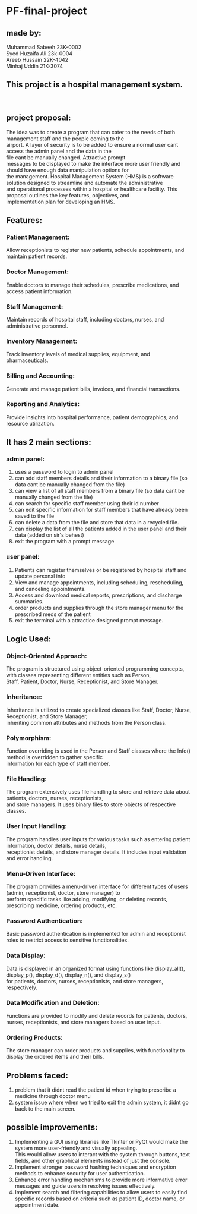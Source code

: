 # PF-final-project
## made by:
Muhammad Sabeeh 23K-0002<br>
Syed Huzaifa Ali 23k-0004<br>
Areeb Hussain 22K-4042<br>
Minhaj Uddin 21K-3074<br>

## This project is a hospital management system. 
<br>

## project proposal:
<p>The idea was to create a program that can cater to the needs of both management staff and the people coming to the<br>
   airport. A layer of security is to be added to ensure a normal user cant access the admin panel and the data in the<br>
   file cant be manually changed. Attractive prompt<br> messages to be displayed to make the interface more user
   friendly and should have enough data manipulation options for<br>
   the management. Hospital Management System (HMS) is a software solution designed to streamline and automate the administrative <br>
   and operational processes within a hospital or healthcare facility. This proposal outlines the key features, objectives, and <br>
   implementation plan for developing an HMS.</p>

## Features:

### Patient Management: 
Allow receptionists to register new patients, schedule appointments, and maintain patient records.
### Doctor Management: 
Enable doctors to manage their schedules, prescribe medications, and access patient information.
### Staff Management: 
Maintain records of hospital staff, including doctors, nurses, and administrative personnel.
### Inventory Management: 
Track inventory levels of medical supplies, equipment, and pharmaceuticals.
### Billing and Accounting:
Generate and manage patient bills, invoices, and financial transactions.
### Reporting and Analytics: 
Provide insights into hospital performance, patient demographics, and resource utilization.

## It has 2 main sections:

### admin panel:
1. uses a password to login to admin panel
2. can add staff members details and their information to a binary file (so data cant be manually changed from the file)
3. can view a list of all staff members from a binary file (so data cant be manually changed from the file)
4. can search for specific staff member using their id number
5. can edit specific information for staff members that have already been saved to the file
6. can delete a data from the file and store that data in a recycled file.
7. can display the list of all the patients added in the user panel and their data (added on sir's behest)
8. exit the program with a prompt message

### user panel:
1. Patients can register themselves or be registered by hospital staff and update personal info
2. View and manage appointments, including scheduling, rescheduling, and canceling appointments.
3. Access and download medical reports, prescriptions, and discharge summaries.
4. order products and supplies through the store manager menu for the prescribed meds of the patient
5. exit the terminal with a attractice designed prompt message.

## Logic Used:
### Object-Oriented Approach:
The program is structured using object-oriented programming concepts, with classes representing different entities such as Person,<br>
Staff, Patient, Doctor, Nurse, Receptionist, and Store Manager.

### Inheritance:
Inheritance is utilized to create specialized classes like Staff, Doctor, Nurse, Receptionist, and Store Manager,<br>
inheriting common attributes and methods from the Person class.

### Polymorphism:
Function overriding is used in the Person and Staff classes where the Info() method is overridden to gather specific<br> 
information for each type of staff member.

### File Handling:
The program extensively uses file handling to store and retrieve data about patients, doctors, nurses, receptionists,<br>
and store managers. It uses binary files to store objects of respective classes.

### User Input Handling: 
The program handles user inputs for various tasks such as entering patient information, doctor details, nurse details,<br>
receptionist details, and store manager details. It includes input validation and error handling.

### Menu-Driven Interface:
The program provides a menu-driven interface for different types of users (admin, receptionist, doctor, store manager) to <br>
perform specific tasks like adding, modifying, or deleting records, prescribing medicine, ordering products, etc.

### Password Authentication:
Basic password authentication is implemented for admin and receptionist roles to restrict access to sensitive functionalities.

### Data Display:
Data is displayed in an organized format using functions like display_all(), display_p(), display_d(), display_n(), and display_s()<br>
for patients, doctors, nurses, receptionists, and store managers, respectively.

### Data Modification and Deletion: 
Functions are provided to modify and delete records for patients, doctors, nurses, receptionists, and store managers based on user input.

### Ordering Products: 
The store manager can order products and supplies, with functionality to display the ordered items and their bills.

 ## Problems faced:
 1. problem that it didnt read the patient id when trying to prescribe a medicine through doctor menu
 2. system issue where when we tried to exit the admin system, it didnt go back to the main screen.

## possible improvements:
1. Implementing a GUI using libraries like Tkinter or PyQt would make the system more user-friendly and visually appealing.<br>
This would allow users to interact with the system through buttons, text fields, and other graphical elements instead of just the console.
2. Implement stronger password hashing techniques and encryption methods to enhance security for user authentication.
3. Enhance error handling mechanisms to provide more informative error messages and guide users in resolving issues effectively.
4. Implement search and filtering capabilities to allow users to easily find specific records based on criteria such as patient ID, doctor name, or appointment date.
